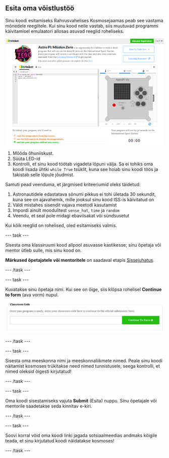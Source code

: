 ## Esita oma võistlustöö

Sinu koodi esitamiseks Rahvusvahelises Kosmosejaamas peab see vastama mõnedele reeglitele. Kui sinu kood neile vastab, siis muutuvad programmi käivitamisel emulaatori allosas asuvad reeglid roheliseks.

![Kinnitamine](images/validation.png)

1. Mõõda õhuniiskust.
2. Süüta LED-id
3. Kontrolli, et sinu kood töötab vigadeta lõpuni välja. Sa ei tohiks oma koodi lisada ühtki `while True` tsüklit, kuna see hoiab sinu koodi töös ja takistab selle lõpule jõudmist.

Samuti pead veenduma, et järgmised kriteeriumid oleks täidetud:

1. Astronautidele edastatava sõnumi pikkus ei tohi ületada 30 sekundit, kuna see on ajavahemik, mille jooksul sinu kood ISS-is käivitatud on
2. Väldi mistahes sisendit vajava meetodi kasutamist
3. Impordi ainult moodulitest `sense_hat`, `time` ja `random`
4. Veendu, et seal pole midagi ebaviisakat või sündsusetut

Kui kõik reeglid on rohelised, oled esitamiseks valmis.

\--- task \---

Sisesta oma klassiruumi kood allpool asuvasse kastikesse; sinu õpetaja või mentor ütleb sulle, mis sinu kood on.

**Märkused õpetajatele või mentoritele** on saadaval etapis [Sissejuhatus](https://projects.raspberrypi.org/et-EE/projects/astro-pi-mission-zero/1).

\--- /task \---

\--- task \---

Kuvatakse sinu õpetaja nimi. Kui see on õige, siis klõpsa rohelisel **Continue to form** (ava vorm) nupul.

![Ava vorm](images/continue-to-form.png)

\--- /task \---

\--- task \---

Sisesta oma meeskonna nimi ja meeskonnaliikmete nimed. Peale sinu koodi näitamist kosmoses trükitakse need nimed tunnistusele, seega kontrolli, et nimed oleksid õigesti kirjutatud!

\--- /task \---

\--- task \---

Oma koodi sisestamiseks vajuta **Submit** (Esita) nuppu. Sinu õpetajale või mentorile saadetakse seda kinnitav e-kiri.

\--- /task \---

\--- task \---

Soovi korral võid oma koodi linki jagada sotsiaalmeedias andmaks kõigile teada, et sinu kirjutatud koodi näidatakse kosmoses!

\--- /task \---